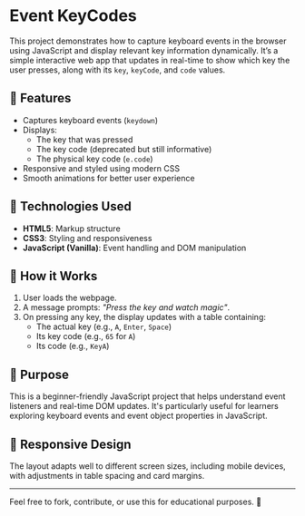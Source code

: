 # Event KeyCodes

This project demonstrates how to capture keyboard events in the browser using JavaScript and display relevant key information dynamically. It’s a simple interactive web app that updates in real-time to show which key the user presses, along with its `key`, `keyCode`, and `code` values.

## 🧠 Features

- Captures keyboard events (`keydown`)
- Displays:
  - The key that was pressed
  - The key code (deprecated but still informative)
  - The physical key code (`e.code`)
- Responsive and styled using modern CSS
- Smooth animations for better user experience

## 🔧 Technologies Used

- **HTML5**: Markup structure
- **CSS3**: Styling and responsiveness
- **JavaScript (Vanilla)**: Event handling and DOM manipulation

## 🚀 How it Works

1. User loads the webpage.
2. A message prompts: _"Press the key and watch magic"_.
3. On pressing any key, the display updates with a table containing:
   - The actual key (e.g., `A`, `Enter`, `Space`)
   - Its key code (e.g., `65` for `A`)
   - Its code (e.g., `KeyA`)

## 🎯 Purpose

This is a beginner-friendly JavaScript project that helps understand event listeners and real-time DOM updates. It's particularly useful for learners exploring keyboard events and event object properties in JavaScript.

## 📱 Responsive Design

The layout adapts well to different screen sizes, including mobile devices, with adjustments in table spacing and card margins.

---

Feel free to fork, contribute, or use this for educational purposes. 🚀
